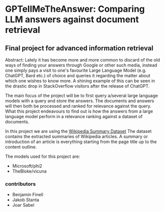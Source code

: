 # GPTellMeTheAnswer: Comparing LLM answers against document retrieval

## Final project for advanced information retrieval 

Abstract: Lately it has become more and more common to discard of the old ways of finding your answers through Google or other such media, instead one simply pays a visit to one's favourite Large Language Model (e.g. ChatGPT, Bard etc.) of choice and queries it regarding the matter about which one wishes to know more. A shining example of this can be seen in the drastic drop in StackOverflow visitors after the release of ChatGPT.

The main focus of the project will be to first query a/several large language models with a query and store the answers. The documents and answers will then both be processed and ranked for relevance against the query. What this project endeavours to find out is how the answers from a large language model perform in a relevance ranking against a dataset of documents.

In this project we are using the [Wikipedia Summary Dataset](https://thijs.ai/Wikipedia-Summary-Dataset/)
The dataset contains the extracted summaries of Wikipedia articles.
A summary or introduction of an article is everything starting from the page title up to the content outline.


The models used for this project are:
- Microsoft/phi2
- TheBloke/vicuna

### contributors
  - Benjamin Finell
  - Jakob Stanta
  - Joar Sabel
    
